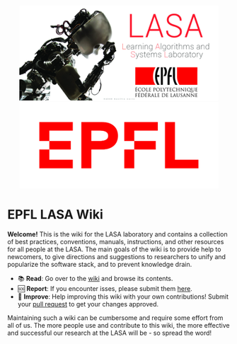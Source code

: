 <p align="center">
<img src="https://github.com/epfl-lasa/wiki/blob/master/img/lasa.jpg" width="450" />
<img src="https://github.com/epfl-lasa/wiki/blob/master/img/epfl.png" width="450" />
</p>

# EPFL LASA Wiki
**Welcome!** This is the wiki for the LASA laboratory and contains a collection of best practices, 
conventions, manuals, instructions, and other resources for all people at the LASA. The main goals 
of the wiki is to provide help to newcomers, to give directions and suggestions to researchers 
to unify and popularize the software stack, and to prevent knowledge drain.

- :books: **Read**: Go over to the [wiki](https://github.com/epfl-lasa/wiki/wiki) and browse its contents.
- :sos: **Report**: If you encounter isses, please submit them [here](https://github.com/epfl-lasa/wiki/issues).
- :rocket: **Improve**: Help improving this wiki with your own contributions! Submit your 
[pull request](https://github.com/epfl-lasa/wiki/pulls) to get your changes approved.

Maintaining such a wiki can be cumbersome and require some effort from all of us. The more people use and contribute to 
this wiki, the more effective and successful our research at the LASA will be - so spread the word!